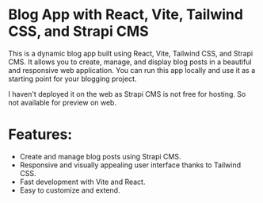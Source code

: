 # Blog App with React, Vite, Tailwind CSS, and Strapi CMS

This is a dynamic blog app built using React, Vite, Tailwind CSS, and Strapi CMS. It allows you to create, manage, 
and display blog posts in a beautiful and responsive web application. You can run this app locally and use
it as a starting point for your blogging project.

I haven't deployed it on the web as Strapi CMS is not free for hosting. So not available for preview on web.

# Features:

- Create and manage blog posts using Strapi CMS.
- Responsive and visually appealing user interface thanks to Tailwind CSS.
- Fast development with Vite and React.
- Easy to customize and extend.


